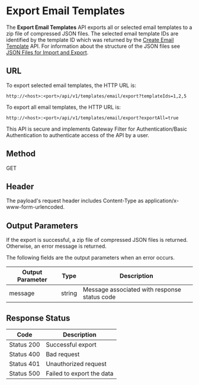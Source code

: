 
# Export Email Templates

The **Export Email Templates** API exports all or selected email templates to a zip file of compressed JSON files. The selected email template IDs are identified by the template ID which was returned by the [Create Email Template](Create_Email_Template.md) API. For information about the structure of the JSON files see [JSON Files for Import and Export](../JSON_Files.md).

## URL

To export selected email templates, the HTTP URL is:

```
http://<host>:<port>/api/v1/templates/email/export?templateIds=1,2,5
```

To export all email templates, the HTTP URL is:

```
http://<host>:<port>/api/v1/templates/email/export?exportAll=true
```

This API is secure and implements Gateway Filter for Authentication/Basic Authentication to authenticate access of the API by a user.

## Method

GET

## Header

The payload's request header includes Content-Type as application/x-www-form-urlencoded.

## Output Parameters

If the export is successful, a zip file of compressed JSON files is returned. Otherwise, an error message is returned.

The following fields are the output parameters when an error occurs.

| Output Parameter | Type   | Description                                  |
| ---------------- | ------ | -------------------------------------------- |
| message          | string | Message associated with response status code |

## Response Status

| Code       | Description               |
| ---------- | ------------------------- |
| Status 200 | Successful export         |
| Status 400 | Bad request               |
| Status 401 | Unauthorized request      |
| Status 500 | Failed to export the data |
